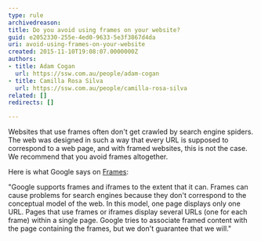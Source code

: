 ```yaml
---
type: rule
archivedreason: 
title: Do you avoid using frames on your website?
guid: e2052330-255e-4ed0-9633-5e3f3867d4da
uri: avoid-using-frames-on-your-website
created: 2015-11-10T19:08:07.0000000Z
authors:
- title: Adam Cogan
  url: https://ssw.com.au/people/adam-cogan
- title: Camilla Rosa Silva
  url: https://ssw.com.au/people/camilla-rosa-silva
related: []
redirects: []

---
```


Websites that use frames often don't get crawled by search engine spiders. The web was designed in such a way that every URL is supposed to correspond to a web page, and with framed websites, this is not the case. We recommend that you avoid frames altogether.

<!--endintro-->

Here is what Google says on [Frames](https&#58;//support.google.com/webmasters/answer/34445?hl=en):

"Google supports frames and iframes to the extent that it can. Frames can cause problems for search engines because they don't correspond to the conceptual model of the web. In this model, one page displays only one URL. Pages that use frames or iframes display several URLs (one for each frame) within a single page. Google tries to associate framed content with the page containing the frames, but we don't guarantee that we will."
